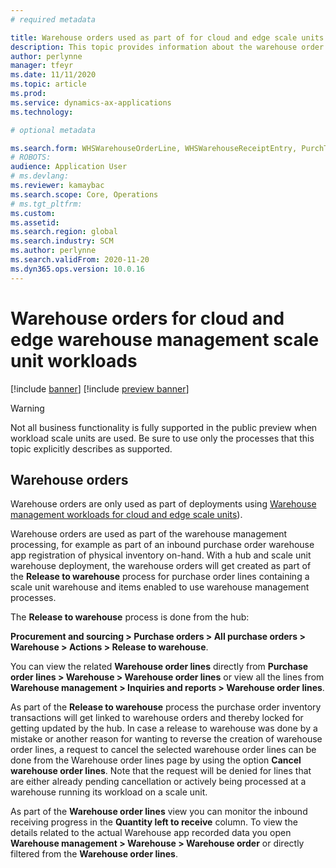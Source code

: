 ```yaml
---
# required metadata

title: Warehouse orders used as part of for cloud and edge scale units
description: This topic provides information about the warehouse order capability used as part of the warehouse scale unit workload.
author: perlynne
manager: tfeyr
ms.date: 11/11/2020
ms.topic: article
ms.prod: 
ms.service: dynamics-ax-applications
ms.technology: 

# optional metadata

ms.search.form: WHSWarehouseOrderLine, WHSWarehouseReceiptEntry, PurchTable
# ROBOTS: 
audience: Application User
# ms.devlang: 
ms.reviewer: kamaybac
ms.search.scope: Core, Operations
# ms.tgt_pltfrm: 
ms.custom: 
ms.assetid:
ms.search.region: global
ms.search.industry: SCM
ms.author: perlynne
ms.search.validFrom: 2020-11-20
ms.dyn365.ops.version: 10.0.16
---
```


# Warehouse orders for cloud and edge warehouse management scale unit workloads

[!include [banner](../includes/banner.md)]
[!include [preview banner](../includes/preview-banner.md)]

> [!WARNING]
> Not all business functionality is fully supported in the public preview when workload scale units are used. Be sure to use only the processes that this topic explicitly describes as supported.

## Warehouse orders

Warehouse orders are only used as part of deployments using [Warehouse management workloads for cloud and edge scale units](cloud-edge-workload-warehousing.md)).

Warehouse orders are used as part of the warehouse management processing, for example as part of an inbound purchase order warehouse app registration of physical inventory on-hand.
With a hub and scale unit warehouse deployment, the warehouse orders will get created as part of the **Release to warehouse** process for purchase order lines containing a scale unit warehouse and items enabled to use warehouse management processes.

The **Release to warehouse** process is done from the hub:

**Procurement and sourcing > Purchase orders > All purchase orders > Warehouse > Actions > Release to warehouse**.

You can view the related **Warehouse order lines** directly from **Purchase order lines > Warehouse > Warehouse order lines** or view all the lines from **Warehouse management > Inquiries and reports > Warehouse order lines**.

As part of the **Release to warehouse** process the purchase order inventory transactions will get linked to warehouse orders and thereby locked for getting updated by the hub. In case a release to warehouse was done by a mistake or another reason for wanting to reverse the creation of warehouse order lines, a request to cancel the selected warehouse order lines can be done from the Warehouse order lines page by using the option **Cancel warehouse order lines**. Note that the request will be denied for lines that are either already pending cancellation or actively being processed at a warehouse running its workload on a scale unit.

As part of the **Warehouse order lines** view you can monitor the inbound receiving progress in the **Quantity left to receive** column. To view the details related to the actual Warehouse app recorded data you open **Warehouse management >  Warehouse > Warehouse order** or directly filtered from the **Warehouse order lines**.

